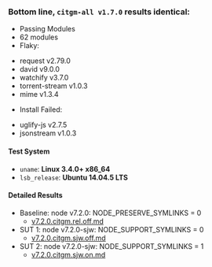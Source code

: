 ### Bottom line, `citgm-all v1.7.0` results identical:
 - Passing Modules
  - 62 modules
 - Flaky:
  * request v2.79.0
  * david v9.0.0
  * watchify v3.7.0
  * torrent-stream v1.0.3
  * mime v1.3.4
 - Install Failed:
  * uglify-js v2.7.5
  * jsonstream v1.0.3

#### Test System
   - `uname`: **Linux 3.4.0+ x86_64**
   - `lsb_release`: **Ubuntu 14.04.5 LTS**

#### Detailed Results
   - Baseline: node v7.2.0: NODE_PRESERVE_SYMLINKS = 0
     - [v7.2.0.citgm.rel.off.md](https://github.com/phestermcs/node-sjw-test/blob/master/results/citgm/v7.2.0.citgm.rel.off.md#️-citgm-failed-️)
   - SUT 1: node v7.2.0-sjw: NODE_SUPPORT_SYMLINKS = 0
     - [v7.2.0.citgm.sjw.off.md](https://github.com/phestermcs/node-sjw-test/blob/master/results/citgm/v7.2.0.citgm.sjw.off.md#️-citgm-failed-️)
   - SUT 2: node v7.2.0-sjw: NODE_SUPPORT_SYMLINKS = 1
     - [v7.2.0.citgm.sjw.on.md](https://github.com/phestermcs/node-sjw-test/blob/master/results/citgm/v7.2.0.citgm.sjw.on.md#️-citgm-failed-️)
